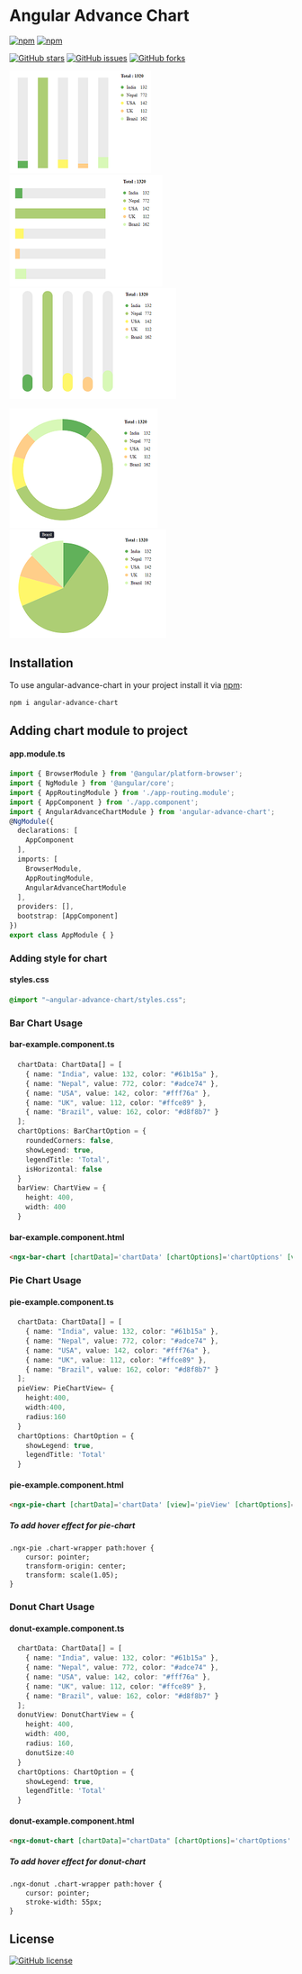 # Angular Advance Chart


[![npm](https://img.shields.io/npm/v/angular-advance-chart)](https://www.npmjs.com/package/angular-advance-chart)
[![npm](https://img.shields.io/npm/dt/angular-advance-chart)](https://www.npmjs.com/package/angular-advance-chart)

[![GitHub stars](https://img.shields.io/github/stars/SomeshKb/Angular-Advance-Chart)](https://github.com/SomeshKb/Angular-Advance-Chart/stargazers)
[![GitHub issues](https://img.shields.io/github/issues/SomeshKb/Angular-Advance-Chart)](https://github.com/SomeshKb/Angular-Advance-Chart/issues)
[![GitHub forks](https://img.shields.io/github/forks/SomeshKb/Angular-Advance-Chart)](https://github.com/SomeshKb/Angular-Advance-Chart/network)

![alt text](https://github.com/SomeshKb/Angular-Advance-Chart/blob/main/images/bar-graph.png?raw=true)
![alt text](https://github.com/SomeshKb/Angular-Advance-Chart/blob/main/images/horizontal-bar-graph.png?raw=true)
![alt text](https://github.com/SomeshKb/Angular-Advance-Chart/blob/main/images/rounded-bar-graph.png?raw=true)

![alt text](https://github.com/SomeshKb/angular-advance-chart/blob/main/images/donut-chart.png?raw=true)
![alt text](https://github.com/SomeshKb/angular-advance-chart/blob/main/images/pie-chart.png?raw=true)

## Installation

To use angular-advance-chart in your project install it via [npm](https://www.npmjs.com/package/angular-advance-chart):

```bash
npm i angular-advance-chart
```

## Adding chart module to project

#### app.module.ts
```typescript
import { BrowserModule } from '@angular/platform-browser';
import { NgModule } from '@angular/core';
import { AppRoutingModule } from './app-routing.module';
import { AppComponent } from './app.component';
import { AngularAdvanceChartModule } from 'angular-advance-chart';
@NgModule({
  declarations: [
    AppComponent
  ],
  imports: [
    BrowserModule,
    AppRoutingModule,
    AngularAdvanceChartModule
  ],
  providers: [],
  bootstrap: [AppComponent]
})
export class AppModule { }
```

### Adding style for chart 
#### styles.css 
```css
@import "~angular-advance-chart/styles.css";

```


### Bar Chart Usage

#### bar-example.component.ts
```typescript
  chartData: ChartData[] = [
    { name: "India", value: 132, color: "#61b15a" },
    { name: "Nepal", value: 772, color: "#adce74" },
    { name: "USA", value: 142, color: "#fff76a" },
    { name: "UK", value: 112, color: "#ffce89" },
    { name: "Brazil", value: 162, color: "#d8f8b7" }
  ];
  chartOptions: BarChartOption = {
    roundedCorners: false,
    showLegend: true,
    legendTitle: 'Total',
    isHorizontal: false
  }
  barView: ChartView = {
    height: 400,
    width: 400
  }
```

#### bar-example.component.html
```HTML
<ngx-bar-chart [chartData]='chartData' [chartOptions]='chartOptions' [view]='barView' ></ngx-bar-chart>
```

### Pie Chart Usage

#### pie-example.component.ts
```typescript
  chartData: ChartData[] = [
    { name: "India", value: 132, color: "#61b15a" },
    { name: "Nepal", value: 772, color: "#adce74" },
    { name: "USA", value: 142, color: "#fff76a" },
    { name: "UK", value: 112, color: "#ffce89" },
    { name: "Brazil", value: 162, color: "#d8f8b7" }
  ];
  pieView: PieChartView= {
    height:400,
    width:400,
    radius:160
  }
  chartOptions: ChartOption = {
    showLegend: true,
    legendTitle: 'Total'
  }
```

#### pie-example.component.html
```HTML
<ngx-pie-chart [chartData]='chartData' [view]='pieView' [chartOptions]='chartOptions'></ngx-pie-chart>
```
##### To add hover effect for pie-chart
```
.ngx-pie .chart-wrapper path:hover {
    cursor: pointer;
    transform-origin: center;
    transform: scale(1.05);
}
```

### Donut Chart Usage

#### donut-example.component.ts
```typescript
  chartData: ChartData[] = [
    { name: "India", value: 132, color: "#61b15a" },
    { name: "Nepal", value: 772, color: "#adce74" },
    { name: "USA", value: 142, color: "#fff76a" },
    { name: "UK", value: 112, color: "#ffce89" },
    { name: "Brazil", value: 162, color: "#d8f8b7" }
  ];
  donutView: DonutChartView = {
    height: 400,
    width: 400,
    radius: 160,
    donutSize:40
  }
  chartOptions: ChartOption = {
    showLegend: true,
    legendTitle: 'Total'
  }

```

#### donut-example.component.html
```HTML
<ngx-donut-chart [chartData]="chartData" [chartOptions]='chartOptions' [view]='donutView'></ngx-donut-chart>
```
##### To add hover effect for donut-chart
```
.ngx-donut .chart-wrapper path:hover {
    cursor: pointer;
    stroke-width: 55px;
}
```


## License
[![GitHub license](https://img.shields.io/github/license/SomeshKb/Angular-Advance-Chart)](https://github.com/SomeshKb/Angular-Advance-Chart/blob/main/LICENSE)
